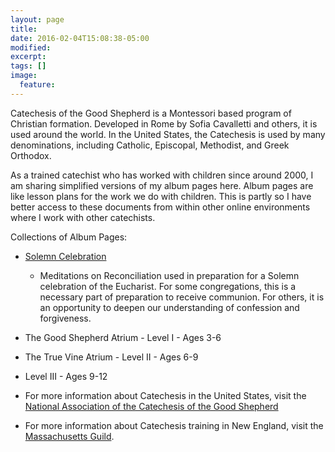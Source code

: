 ```yaml
---
layout: page
title:
date: 2016-02-04T15:08:38-05:00
modified:
excerpt:
tags: []
image:
  feature:
---
```


Catechesis of the Good Shepherd is a Montessori based program of Christian formation. Developed in Rome by Sofia Cavalletti and others, it is used around the world. In the United States, the Catechesis is used by many denominations, including Catholic, Episcopal, Methodist, and Greek Orthodox.

As a trained catechist who has worked with children since around 2000, I am sharing simplified versions of my album pages here. Album pages are like lesson plans for the work we do with children. This is partly so I have better access to these documents from within other online environments where I work with other catechists.

Collections of Album Pages:

* [Solemn Celebration](SolemnCelebration)
  * Meditations on Reconciliation used in preparation for a Solemn celebration of the Eucharist. For some congregations, this is a necessary part of preparation to receive communion. For others, it is an opportunity to deepen our understanding of confession and forgiveness.
* The Good Shepherd Atrium - Level I - Ages 3-6
* The True Vine Atrium - Level II - Ages 6-9
* Level III - Ages 9-12

* For more information about Catechesis in the United States, visit the [National Association of the Catechesis of the Good Shepherd](http://www.cgsusa.org)
* For more information about Catechesis training in New England, visit the [Massachusetts Guild](http://www.cgsma.org/).
